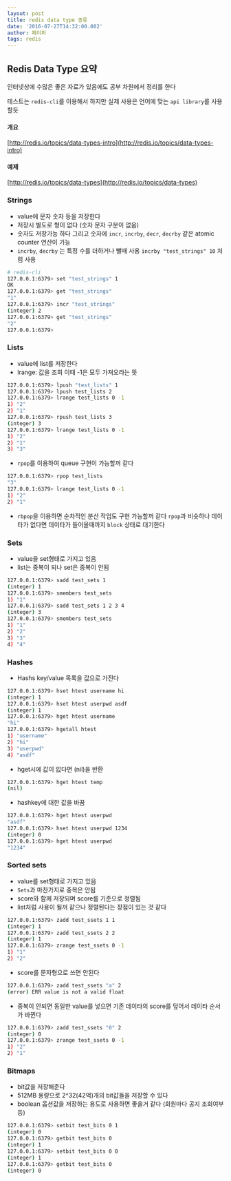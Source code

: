 ```yaml
---
layout: post
title: redis data type 종류
date: '2016-07-27T14:32:00.002'
author: 페이퍼
tags: redis
---
```


## Redis Data Type 요약
인터넷상에 수많은 좋은 자료가 있음에도 공부 차원에서 정리를 한다

테스트는 `redis-cli`를 이용해서 하지만 실제 사용은 언어에 맞는 `api library`를 사용 할듯 

#### 개요
[http://redis.io/topics/data-types-intro](http://redis.io/topics/data-types-intro)

#### 예제
[http://redis.io/topics/data-types](http://redis.io/topics/data-types)

### Strings
- value에 문자 숫자 등을 저장한다
- 저장시 별도로 형이 없다 (숫자 문자 구분이 없음)
- 숫자도 저장가능 하다 그리고 숫자에 `incr`, `incrby`, `decr`, `decrby` 같은 atomic counter 연산이 가능
- `incrby`, `decrby` 는 특정 수를 더하거나 뺄때 사용 `incrby "test_strings" 10` 처럼 사용 

```bash
# redis-cli
127.0.0.1:6379> set "test_strings" 1
OK
127.0.0.1:6379> get "test_strings"
"1"
127.0.0.1:6379> incr "test_strings"
(integer) 2
127.0.0.1:6379> get "test_strings"
"2"
127.0.0.1:6379>
```

### Lists
- value에 list를 저장한다
- lrange: 값을 조회 이때 -1은 모두 가져오라는 뜻

```bash
127.0.0.1:6379> lpush "test_lists" 1
127.0.0.1:6379> lpush test_lists 2
127.0.0.1:6379> lrange test_lists 0 -1
1) "2"
2) "1"
127.0.0.1:6379> rpush test_lists 3
(integer) 3
127.0.0.1:6379> lrange test_lists 0 -1
1) "2"
2) "1"
3) "3"
```

- `rpop`를 이용하여 queue 구현이 가능할꺼 같다

```bash
127.0.0.1:6379> rpop test_lists
"3"
127.0.0.1:6379> lrange test_lists 0 -1
1) "2"
2) "1"
```

- `rbpop`을 이용하면 순차적인 분산 작업도 구현 가능할꺼 같다 `rpop`과 비슷하나 데이타가 없다면 데이타가 들어올때까지 `block` 상태로 대기한다 

### Sets
- value을 set형태로 가지고 있음
- list는 중복이 되나 set은 중복이 안됨

```bash
127.0.0.1:6379> sadd test_sets 1
(integer) 1
127.0.0.1:6379> smembers test_sets
1) "1"
127.0.0.1:6379> sadd test_sets 1 2 3 4
(integer) 3
127.0.0.1:6379> smembers test_sets
1) "1"
2) "2"
3) "3"
4) "4"
```

### Hashes
- Hashs key/value 목록을 값으로 가진다

```bash
127.0.0.1:6379> hset htest username hi
(integer) 1
127.0.0.1:6379> hset htest userpwd asdf
(integer) 1
127.0.0.1:6379> hget htest username
"hi"
127.0.0.1:6379> hgetall htest
1) "username"
2) "hi"
3) "userpwd"
4) "asdf"
```

- hget시에 값이 없다면 (nil)을 반환

```bash
127.0.0.1:6379> hget htest temp
(nil)
```

- hashkey에 대한 값을 바꿈 

```bash
127.0.0.1:6379> hget htest userpwd
"asdf"
127.0.0.1:6379> hset htest userpwd 1234
(integer) 0
127.0.0.1:6379> hget htest userpwd
"1234"
```


### Sorted sets
- value를 set형태로 가지고 있음
- `Sets`과 마찬가지로 중복은 안됨
- score와 함께 저장되며 score를 기준으로 정렬됨
- list처럼 사용이 될꺼 같으나 정렬된다는 장점이 있는 것 같다

```bash
127.0.0.1:6379> zadd test_ssets 1 1
(integer) 1
127.0.0.1:6379> zadd test_ssets 2 2
(integer) 1
127.0.0.1:6379> zrange test_ssets 0 -1
1) "1"
2) "2"
```

- score를 문자형으로 쓰면 안된다

```bash
127.0.0.1:6379> zadd test_ssets "a" 2
(error) ERR value is not a valid float
```

- 중복이 안되면 동일한 value를 넣으면 기존 데이타의 score를 덮어서 데이타 순서가 바뀐다

```bash
127.0.0.1:6379> zadd test_ssets "0" 2
(integer) 0
127.0.0.1:6379> zrange test_ssets 0 -1
1) "2"
2) "1"
```


### Bitmaps
- bit값을 저장해준다
- 512MB 용량으로 2^32(42억)개의 bit값들을 저장할 수 있다
- boolean 옵션값을 저장하는 용도로 사용하면 좋을거 같다 (회원마다 공지 조회여부 등)

```bash
127.0.0.1:6379> setbit test_bits 0 1
(integer) 0
127.0.0.1:6379> getbit test_bits 0
(integer) 1
127.0.0.1:6379> setbit test_bits 0 0
(integer) 1
127.0.0.1:6379> getbit test_bits 0
(integer) 0
```


